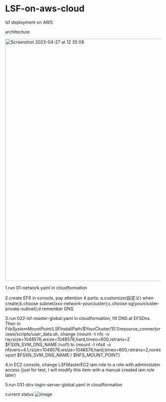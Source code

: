 # LSF-on-aws-cloud
lsf deployment on AWS

architecture

<img width="784" alt="Screenshot 2023-04-27 at 12 35 08" src="https://user-images.githubusercontent.com/40814113/234760295-a3871584-af5c-48fc-bd26-657e9b146d0b.png">

1.run 01-network.yaml in cloudformation

2.create EFS in console, pay attention 4 parts: a.customize(自定义) when create;b.choose subnet(xxx-network-yourcluster);c.choose sg(yourcluster-private-subnet);d remember DNS

3.run 022-lsf-master-global.yaml in cloudformation, fill DNS at EFSDns. Then in $FileSystemMountPoint/$LSFInstallPath/$YourCluster/10.1/resource_connector/aws/scripts/user_data.sh, change (mount -t nfs -o rw,rsize=1048576,wsize=1048576,hard,timeo=600,retrans=2 $FSXN_SVM_DNS_NAME:/vol1) to (mount -t nfs4 -o nfsvers=4.1,rsize=1048576,wsize=1048576,hard,timeo=600,retrans=2,noresvport $FSXN_SVM_DNS_NAME:/ $NFS_MOUNT_POINT)

4.in EC2 console, change LSFMasterEC2 iam role to a role with administator access (just for test, I will modify this item with a manual created iam role later)

5.run 031-dcv-login-server-global.yaml in cloudformation

current status
![image](https://user-images.githubusercontent.com/40814113/233983096-65178ca9-00df-4b5c-a750-33ec8226ced9.png)



